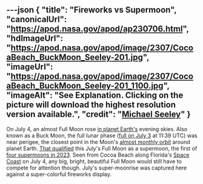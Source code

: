 ---json
{
  "title": "Fireworks vs Supermoon",
  "canonicalUrl": "https://apod.nasa.gov/apod/ap230706.html",
  "hdImageUrl": "https://apod.nasa.gov/apod/image/2307/CocoaBeach_BuckMoon_Seeley-201.jpg",
  "imageUrl": "https://apod.nasa.gov/apod/image/2307/CocoaBeach_BuckMoon_Seeley-201_1100.jpg",
  "imageAlt": "See Explanation. Clicking on the picture will download the highest resolution version available.",
  "credit": "[Michael Seeley](http://www.mseeley.net/)"
}
---

On July 4, an almost Full Moon rose [in planet Earth's](https://solarsystem.nasa.gov/skywatching/whats-up/) evening skies. Also known as a Buck Moon, the full lunar phase ([full on July 3](https://earthsky.org/sky-archive/july-full-moon/) at 11:39 UTC) was near perigee, the closest point in the Moon's [almost monthly orbit](https://apod.nasa.gov/apod/ap221001.html) around planet Earth. [That qualified](http://astropixels.com/ephemeris/moon/fullperigee2001.html) this July's Full Moon as a supermoon, the first of [four supermoons in 2023](https://earthsky.org/astronomy-essentials/what-is-a-supermoon/). Seen from Cocoa Beach along Florida's [Space Coast](https://apod.nasa.gov/apod/ap200731.html) on July 4, any big, bright, beautiful Full Moon would still have to compete for attention though. July's super-moonrise was captured here against a super-colorful fireworks display.
